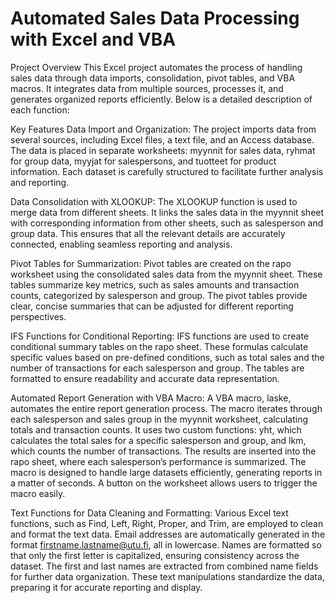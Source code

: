 # Automated Sales Data Processing with Excel and VBA
Project Overview
This Excel project automates the process of handling sales data through data imports, consolidation, pivot tables, and VBA macros. 
It integrates data from multiple sources, processes it, and generates organized reports efficiently. 
Below is a detailed description of each function:

Key Features
Data Import and Organization: The project imports data from several sources, including Excel files, a text file, and an Access database. 
The data is placed in separate worksheets: myynnit for sales data, ryhmat for group data, myyjat for salespersons, and tuotteet for product information. 
Each dataset is carefully structured to facilitate further analysis and reporting.

Data Consolidation with XLOOKUP: The XLOOKUP function is used to merge data from different sheets. 
It links the sales data in the myynnit sheet with corresponding information from other sheets, such as salesperson and group data. 
This ensures that all the relevant details are accurately connected, enabling seamless reporting and analysis.

Pivot Tables for Summarization: Pivot tables are created on the rapo worksheet using the consolidated sales data from the myynnit sheet. 
These tables summarize key metrics, such as sales amounts and transaction counts, categorized by salesperson and group.
The pivot tables provide clear, concise summaries that can be adjusted for different reporting perspectives.

IFS Functions for Conditional Reporting: IFS functions are used to create conditional summary tables on the rapo sheet. 
These formulas calculate specific values based on pre-defined conditions, such as total sales and the number of transactions for each salesperson and group. 
The tables are formatted to ensure readability and accurate data representation.

Automated Report Generation with VBA Macro: A VBA macro, laske, automates the entire report generation process. 
The macro iterates through each salesperson and sales group in the myynnit worksheet, calculating totals and transaction counts. 
It uses two custom functions: yht, which calculates the total sales for a specific salesperson and group, and lkm, which counts the number of transactions. 
The results are inserted into the rapo sheet, where each salesperson’s performance is summarized. 
The macro is designed to handle large datasets efficiently, generating reports in a matter of seconds. 
A button on the worksheet allows users to trigger the macro easily.

Text Functions for Data Cleaning and Formatting: Various Excel text functions, such as Find, Left, Right, Proper, and Trim, are employed to clean and format the text data. 
Email addresses are automatically generated in the format firstname.lastname@utu.fi, all in lowercase. 
Names are formatted so that only the first letter is capitalized, ensuring consistency across the dataset. 
The first and last names are extracted from combined name fields for further data organization. 
These text manipulations standardize the data, preparing it for accurate reporting and display.
